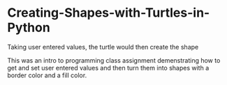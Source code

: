 # Creating-Shapes-with-Turtles-in-Python
Taking user entered values, the turtle would then create the shape

This was an intro to programming class assignment demenstrating how to get and set user entered values 
  and then turn them into shapes with a border color and a fill color.
